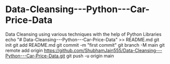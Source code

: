 # Data-Cleansing---Python---Car-Price-Data
Data Cleansing using various techniques with the help of Python Libraries
echo "# Data-Cleansing---Python---Car-Price-Data" >> README.md
git init
git add README.md
git commit -m "first commit"
git branch -M main
git remote add origin https://github.com/ShubhamJain555/Data-Cleansing---Python---Car-Price-Data.git
git push -u origin main
